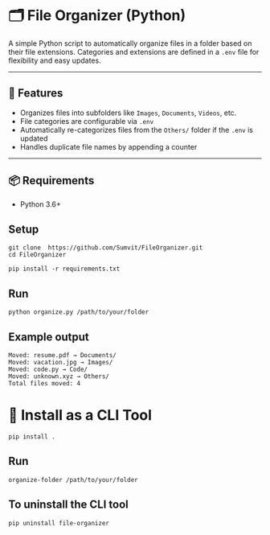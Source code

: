 # 🗂️ File Organizer (Python)

A simple Python script to automatically organize files in a folder based on their file extensions. Categories and extensions are defined in a `.env` file for flexibility and easy updates.

---

## 🚀 Features

- Organizes files into subfolders like `Images`, `Documents`, `Videos`, etc.
- File categories are configurable via `.env`
- Automatically re-categorizes files from the `Others/` folder if the `.env` is updated
- Handles duplicate file names by appending a counter

---

## 📦 Requirements

- Python 3.6+

## Setup 
```
git clone  https://github.com/Sumvit/FileOrganizer.git
cd FileOrganizer

pip install -r requirements.txt
```
## Run 
```
python organize.py /path/to/your/folder

```
## Example output 
```
Moved: resume.pdf → Documents/
Moved: vacation.jpg → Images/
Moved: code.py → Code/
Moved: unknown.xyz → Others/
Total files moved: 4

```
# 📢 Install as a CLI Tool 
```
pip install .

```

## Run
```
organize-folder /path/to/your/folder
```
## To uninstall the CLI tool
```
pip uninstall file-organizer
```
